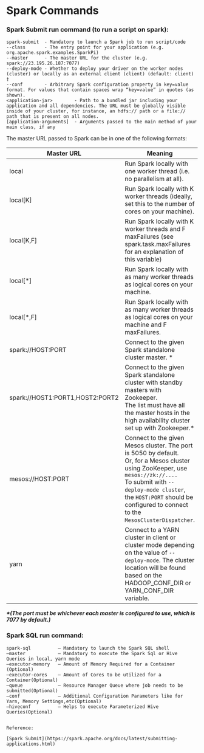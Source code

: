 # Spark Commands


### Spark Submit run command (to run a script on spark):

    spark-submit  - Mandatory to launch a Spark job to run script/code
    --class       - The entry point for your application (e.g. org.apache.spark.examples.SparkPi)
    --master      - The master URL for the cluster (e.g. spark://23.195.26.187:7077)
    --deploy-mode - Whether to deploy your driver on the worker nodes (cluster) or locally as an external client (client) (default: client) †
    --conf        - Arbitrary Spark configuration property in key=value format. For values that contain spaces wrap “key=value” in quotes (as shown).
    <application-jar>        - Path to a bundled jar including your application and all dependencies. The URL must be globally visible inside of your cluster, for instance, an hdfs:// path or a file:// path that is present on all nodes.
    [application-arguments]  - Arguments passed to the main method of your main class, if any

The master URL passed to Spark can be in one of the following formats:

|Master URL | Meaning |
|-----------|---------|
| local | Run Spark locally with one worker thread (i.e. no parallelism at all). |
| local[K] | Run Spark locally with K worker threads (ideally, set this to the number of cores on your machine). |
| local[K,F] | Run Spark locally with K worker threads and F maxFailures (see spark.task.maxFailures for an explanation of this variable) |
| local[*] | Run Spark locally with as many worker threads as logical cores on your machine. |
| local[*,F] | Run Spark locally with as many worker threads as logical cores on your machine and F maxFailures. |
| spark://HOST:PORT | Connect to the given Spark standalone cluster master. * |
| spark://HOST1:PORT1,HOST2:PORT2 | Connect to the given Spark standalone cluster with standby masters with Zookeeper.<br>The list must have all the master hosts in the high availability cluster set up with Zookeeper.*|
| mesos://HOST:PORT | Connect to the given Mesos cluster. The port is 5050 by default.<br> Or, for a Mesos cluster using ZooKeeper, use `mesos://zk://....`<br> To submit with `--deploy-mode cluster`, the `HOST:PORT` should be configured to connect to the `MesosClusterDispatcher`. |
| yarn | Connect to a YARN cluster in client or cluster mode depending on the value of `--deploy-mode`. The cluster location will be found based on the HADOOP_CONF_DIR or YARN_CONF_DIR variable.|

_**&ast;(The port must be whichever each master is configured to use, which is 7077 by default.)**_

### Spark SQL run command:

    spark-sql          – Mandatory to launch the Spark SQL shell
    –master            – Mandatory to execute the Spark Sql or Hive Queries in local, yarn mode
    –executor-memory   – Amount of Memory Required for a Container (Optional)
    –executor-cores    – Amount of Cores to be utilized for a Container(Optional)
    –queue             – Resource Manager Queue where job needs to be submitted(Optional)
    –conf              – Additional Configuration Parameters like for Yarn, Memory Settings,etc(Optional)
    –hiveconf          – Helps to execute Parameterized Hive Queries(Optional)
    
    
    Reference:
    
    [Spark Submit](https://spark.apache.org/docs/latest/submitting-applications.html)
